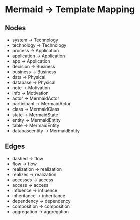 # Mermaid → Template Mapping

## Nodes

- system → Technology
- technology → Technology
- process → Application
- application → Application
- app → Application
- decision → Business
- business → Business
- data → Physical
- database → Physical
- note → Motivation
- info → Motivation
- actor → MermaidActor
- participant → MermaidActor
- class → MermaidClass
- state → MermaidState
- entity → MermaidEntity
- table → MermaidEntity
- databaseentity → MermaidEntity

## Edges

- dashed → flow
- flow → flow
- realization → realization
- realizes → realization
- accesses → access
- access → access
- influence → influence
- inheritance → inheritance
- dependency → dependency
- composition → composition
- aggregation → aggregation
